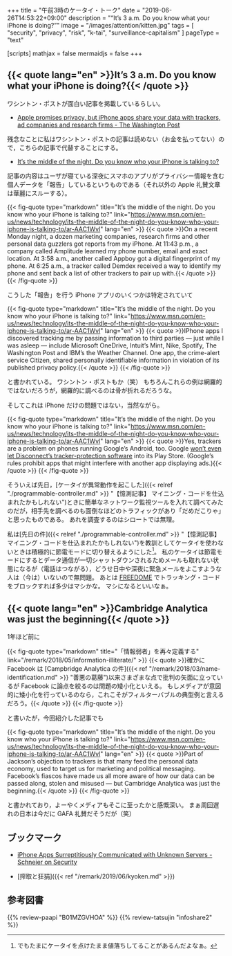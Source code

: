 +++
title = "午前3時のケータイ・トーク"
date =  "2019-06-26T14:53:22+09:00"
description = "“It’s 3 a.m. Do you know what your iPhone is doing?”"
image = "/images/attention/kitten.jpg"
tags = [ "security", "privacy", "risk", "k-tai", "surveillance-capitalism" ]
pageType = "text"

[scripts]
  mathjax = false
  mermaidjs = false
+++

## {{< quote lang="en" >}}It’s 3 a.m. Do you know what your iPhone is doing?{{< /quote >}}

ワシントン・ポストが面白い記事を掲載しているらしい。

- [Apple promises privacy, but iPhone apps share your data with trackers, ad companies and research firms - The Washington Post](https://www.washingtonpost.com/technology/2019/05/28/its-middle-night-do-you-know-who-your-iphone-is-talking/)

残念なことに私はワシントン・ポストの記事は読めない（お金を払ってない）ので，こちらの記事で代替することにする。

- [It’s the middle of the night. Do you know who your iPhone is talking to?](https://www.msn.com/en-us/news/technology/its-the-middle-of-the-night-do-you-know-who-your-iphone-is-talking-to/ar-AAC1Wvl)

記事の内容はユーザが寝ている深夜にスマホのアプリがプライバシー情報を含む個人データを「報告」しているというものである（それ以外の Apple 礼賛文章は華麗にスルーする）。

{{< fig-quote type="markdown" title="It’s the middle of the night. Do you know who your iPhone is talking to?" link="https://www.msn.com/en-us/news/technology/its-the-middle-of-the-night-do-you-know-who-your-iphone-is-talking-to/ar-AAC1Wvl" lang="en" >}}
{{< quote >}}On a recent Monday night, a dozen marketing companies, research firms and other personal data guzzlers got reports from my iPhone. At 11:43 p.m., a company called Amplitude learned my phone number, email and exact location. At 3:58 a.m., another called Appboy got a digital fingerprint of my phone. At 6:25 a.m., a tracker called Demdex received a way to identify my phone and sent back a list of other trackers to pair up with.{{< /quote >}}
{{< /fig-quote >}}

こうした「報告」を行う iPhone アプリのいくつかは特定されていて

{{< fig-quote type="markdown" title="It’s the middle of the night. Do you know who your iPhone is talking to?" link="https://www.msn.com/en-us/news/technology/its-the-middle-of-the-night-do-you-know-who-your-iphone-is-talking-to/ar-AAC1Wvl" lang="en" >}}
{{< quote >}}IPhone apps I discovered tracking me by passing information to third parties — just while I was asleep — include Microsoft OneDrive, Intuit’s Mint, Nike, Spotify, The Washington Post and IBM’s the Weather Channel. One app, the crime-alert service Citizen, shared personally identifiable information in violation of its published privacy policy.{{< /quote >}}
{{< /fig-quote >}}

と書かれている。
ワシントン・ポストもか（笑）
もちろんこれらの例は網羅的ではないだろうが，網羅的に調べるのは骨が折れるだろうな。

そしてこれは iPhone だけの問題ではない，当然ながら。

{{< fig-quote type="markdown" title="It’s the middle of the night. Do you know who your iPhone is talking to?" link="https://www.msn.com/en-us/news/technology/its-the-middle-of-the-night-do-you-know-who-your-iphone-is-talking-to/ar-AAC1Wvl" lang="en" >}}
{{< quote >}}Yes, trackers are a problem on phones running Google’s Android, too. Google [won’t even let Disconnect’s tracker-protection software](https://disconnect.me/blog/update-android-app-is-still-banned-from-play-and-google-wont-talk-about-it) into its Play Store. (Google’s rules prohibit apps that might interfere with another app displaying ads.){{< /quote >}}
{{< /fig-quote >}}

そういえば先日，[ケータイが異常動作を起こした]({{< relref "./programmable-controller.md" >}} "【憶測記事】 マイニング・コードを仕込まれたかもしれない")ときに簡単なネットワーク監視ツールを入れて調べてみたのだが，相手先を調べるのも面倒なほどのトラフィックがあり「だめだこりゃ」と思ったものである。
あれを調査するのはシロートでは無理。

私は[先日の件]({{< relref "./programmable-controller.md" >}} "【憶測記事】 マイニング・コードを仕込まれたかもしれない")を教訓としてケータイを使わないときは積極的に節電モードに切り替えるようにした[^no1]。
私のケータイは節電モードにするとデータ通信が一切シャットダウンされるためメールも取れない状態になるが（電話はつながる），どうせ日中や深夜に緊急メールをよこすような人は（今は）いないので無問題。
あとは [FREEDOME](https://www.f-secure.com/en/home/products/freedome "F-Secure FREEDOME VPN — Protect your privacy | F-Secure") でトラッキング・コードをブロックすれば多少はマシかな。
マシになるといいなぁ。

[^no1]: でもたまにケータイを点けたまま値落ちしてることがあるんだよなぁ。

## {{< quote lang="en" >}}Cambridge Analytica was just the beginning{{< /quote >}}

1年ほど前に

{{< fig-quote type="markdown" title="「情報弱者」を再々定義する" link="/remark/2018/05/information-illiterate/" >}}
{{< quote >}}確かに Facebook は [Campbridge Analytica の件]({{< ref "/remark/2018/03/name-identification.md" >}} "善悪の葛藤")以来さまざまな点で批判の矢面に立っているが Facebook に論点を絞るのは問題の矮小化といえる。
もしメディアが意図的に矮小化を行っているのなら，これこそがフィルターバブルの典型例と言えるだろう。{{< /quote >}}
{{< /fig-quote >}}

と書いたが，今回紹介した記事でも

{{< fig-quote type="markdown" title="It’s the middle of the night. Do you know who your iPhone is talking to?" link="https://www.msn.com/en-us/news/technology/its-the-middle-of-the-night-do-you-know-who-your-iphone-is-talking-to/ar-AAC1Wvl" lang="en" >}}
{{< quote >}}Part of Jackson’s objection to trackers is that many feed the personal data economy, used to target us for marketing and political messaging. Facebook’s fiascos have made us all more aware of how our data can be passed along, stolen and misused — but Cambridge Analytica was just the beginning.{{< /quote >}}
{{< /fig-quote >}}

と書かれており，よーやくメディアもそこに至ったかと感慨深い。
まぁ周回遅れの日本は今だに GAFA 礼賛だそうだが（笑）

## ブックマーク

- [iPhone Apps Surreptitiously Communicated with Unknown Servers - Schneier on Security](https://www.schneier.com/blog/archives/2019/06/iphone_apps_sur.html)

- [搾取と狂狷]({{< ref "/remark/2019/06/kyoken.md" >}})

## 参考図書

{{% review-paapi "B01MZGVHOA" %}} <!-- 超監視社会 -->
{{% review-tatsujin "infoshare2" %}} <!-- 続・情報共有の未来 -->
